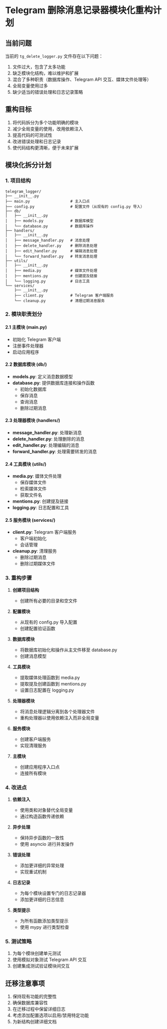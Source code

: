 # Telegram 删除消息记录器模块化重构计划

## 当前问题

当前的 `tg_delete_logger.py` 文件存在以下问题：

1. 文件过大，包含了太多功能
2. 缺乏模块化结构，难以维护和扩展
3. 混合了多种职责（数据库操作、Telegram API 交互、媒体文件处理等）
4. 全局变量使用过多
5. 缺少适当的错误处理和日志记录策略

## 重构目标

1. 将代码拆分为多个功能明确的模块
2. 减少全局变量的使用，改用依赖注入
3. 提高代码的可测试性
4. 改进错误处理和日志记录
5. 使代码结构更清晰，便于未来扩展

## 模块化拆分计划

### 1. 项目结构

```
telegram_logger/
├── __init__.py
├── main.py                  # 主入口点
├── config.py                # 配置文件（从现有的 config.py 导入）
├── db/
│   ├── __init__.py
│   ├── models.py            # 数据库模型
│   └── database.py          # 数据库操作
├── handlers/
│   ├── __init__.py
│   ├── message_handler.py   # 消息处理
│   ├── delete_handler.py    # 删除消息处理
│   ├── edit_handler.py      # 编辑消息处理
│   └── forward_handler.py   # 转发消息处理
├── utils/
│   ├── __init__.py
│   ├── media.py             # 媒体文件处理
│   ├── mentions.py          # 创建提及链接
│   └── logging.py           # 日志工具
└── services/
    ├── __init__.py
    ├── client.py            # Telegram 客户端服务
    └── cleanup.py           # 清理过期消息服务
```

### 2. 模块职责划分

#### 2.1 主模块 (main.py)

- 初始化 Telegram 客户端
- 注册事件处理器
- 启动应用程序

#### 2.2 数据库模块 (db/)

- **models.py**: 定义消息数据模型
- **database.py**: 提供数据库连接和操作函数
  - 初始化数据库
  - 保存消息
  - 查询消息
  - 删除过期消息

#### 2.3 处理器模块 (handlers/)

- **message_handler.py**: 处理新消息
- **delete_handler.py**: 处理删除的消息
- **edit_handler.py**: 处理编辑的消息
- **forward_handler.py**: 处理需要转发的消息

#### 2.4 工具模块 (utils/)

- **media.py**: 媒体文件处理
  - 保存媒体文件
  - 检索媒体文件
  - 获取文件名
- **mentions.py**: 创建提及链接
- **logging.py**: 日志配置和工具

#### 2.5 服务模块 (services/)

- **client.py**: Telegram 客户端服务
  - 客户端初始化
  - 会话管理
- **cleanup.py**: 清理服务
  - 删除过期消息
  - 删除过期媒体文件

### 3. 重构步骤

1. **创建项目结构**
   - 创建所有必要的目录和空文件

2. **配置模块**
   - 从现有的 config.py 导入配置
   - 创建配置验证函数

3. **数据库模块**
   - 将数据库初始化和操作从主文件移至 database.py
   - 创建消息模型

4. **工具模块**
   - 提取媒体处理函数到 media.py
   - 提取提及创建函数到 mentions.py
   - 设置日志配置在 logging.py

5. **处理器模块**
   - 将消息处理逻辑分离到各个处理器文件
   - 重构处理器以使用依赖注入而非全局变量

6. **服务模块**
   - 创建客户端服务
   - 实现清理服务

7. **主模块**
   - 创建应用程序入口点
   - 连接所有模块

### 4. 改进点

1. **依赖注入**
   - 使用类和对象替代全局变量
   - 通过构造函数传递依赖

2. **异步处理**
   - 保持异步函数的一致性
   - 使用 asyncio 进行并发操作

3. **错误处理**
   - 添加更详细的异常处理
   - 实现重试机制

4. **日志记录**
   - 为每个模块设置专门的日志记录器
   - 添加更详细的日志信息

5. **类型提示**
   - 为所有函数添加类型提示
   - 使用 mypy 进行类型检查

### 5. 测试策略

1. 为每个模块创建单元测试
2. 使用模拟对象测试 Telegram API 交互
3. 创建集成测试验证模块间交互

## 迁移注意事项

1. 保持现有功能的完整性
2. 确保数据库兼容性
3. 在迁移过程中保留详细日志
4. 考虑添加配置选项以启用/禁用特定功能
5. 为新结构创建详细文档
